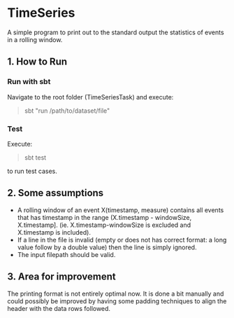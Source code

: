 # TimeSeries

A simple program to print out to the standard output the statistics of events in a rolling window. 
## 1. How to Run
### Run with sbt
Navigate to the root folder (TimeSeriesTask) and execute:
> sbt "run /path/to/dataset/file"
### Test 
Execute:
> sbt test

to run test cases.
## 2. Some assumptions

 -  A rolling window of an event X(timestamp, measure) contains all events that has timestamp in the range (X.timestamp - windowSize, X.timestamp].
(ie. X.timestamp-windowSize is excluded and X.timestamp is included).
 - If a line in the file is invalid (empty or does not has correct format: a long value follow by a double value) then the line is simply ignored.
 - The input filepath should be valid.
 
## 3. Area for improvement
The printing format is not entirely optimal now. It is done a bit manually and could possibly be improved by having some padding techniques to align the header with the data rows followed.

